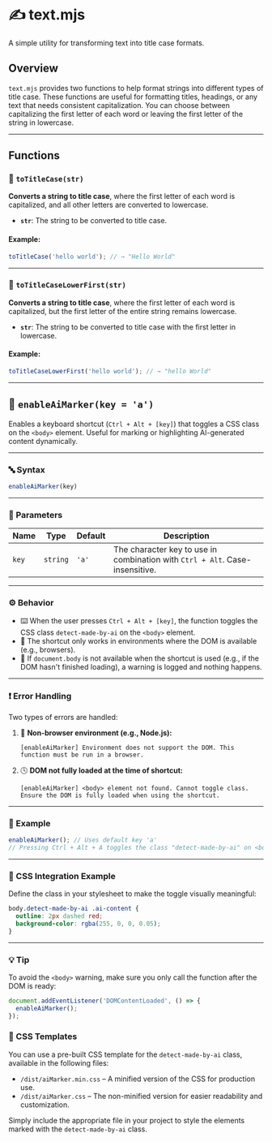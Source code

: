 
# ✍️ text.mjs

A simple utility for transforming text into title case formats.

## Overview

`text.mjs` provides two functions to help format strings into different types of title case. These functions are useful for formatting titles, headings, or any text that needs consistent capitalization. You can choose between capitalizing the first letter of each word or leaving the first letter of the string in lowercase.

---

## Functions

### 📝 `toTitleCase(str)`

**Converts a string to title case**, where the first letter of each word is capitalized, and all other letters are converted to lowercase.

- **`str`**: The string to be converted to title case.

#### Example:

```js
toTitleCase('hello world'); // → "Hello World"
```

---

### 📝 `toTitleCaseLowerFirst(str)`

**Converts a string to title case**, where the first letter of each word is capitalized, but the first letter of the entire string remains lowercase.

- **`str`**: The string to be converted to title case with the first letter in lowercase.

#### Example:

```js
toTitleCaseLowerFirst('hello world'); // → "hello World"
```

---

## 🎯 `enableAiMarker(key = 'a')`

Enables a keyboard shortcut (`Ctrl + Alt + [key]`) that toggles a CSS class on the `<body>` element. Useful for marking or highlighting AI-generated content dynamically.

---

### 🔤 Syntax

```js
enableAiMarker(key)
```

---

### 🧾 Parameters

| Name  | Type     | Default | Description                                                                  |
| ----- | -------- | ------- | ---------------------------------------------------------------------------- |
| `key` | `string` | `'a'`   | The character key to use in combination with `Ctrl + Alt`. Case-insensitive. |

---

### ⚙️ Behavior

* ⌨️ When the user presses `Ctrl + Alt + [key]`, the function toggles the CSS class `detect-made-by-ai` on the `<body>` element.
* 🧠 The shortcut only works in environments where the DOM is available (e.g., browsers).
* 🚫 If `document.body` is not available when the shortcut is used (e.g., if the DOM hasn't finished loading), a warning is logged and nothing happens.

---

### ❗ Error Handling

Two types of errors are handled:

1. 🧱 **Non-browser environment (e.g., Node.js):**

   ```
   [enableAiMarker] Environment does not support the DOM. This function must be run in a browser.
   ```

2. 🕓 **DOM not fully loaded at the time of shortcut:**

   ```
   [enableAiMarker] <body> element not found. Cannot toggle class. Ensure the DOM is fully loaded when using the shortcut.
   ```

---

### 🧪 Example

```js
enableAiMarker(); // Uses default key 'a'
// Pressing Ctrl + Alt + A toggles the class "detect-made-by-ai" on <body>
```

---

### 🎨 CSS Integration Example

Define the class in your stylesheet to make the toggle visually meaningful:

```css
body.detect-made-by-ai .ai-content {
  outline: 2px dashed red;
  background-color: rgba(255, 0, 0, 0.05);
}
```

---

### 💡 Tip

To avoid the `<body>` warning, make sure you only call the function after the DOM is ready:

```js
document.addEventListener('DOMContentLoaded', () => {
  enableAiMarker();
});
```

### 📂 CSS Templates

You can use a pre-built CSS template for the `detect-made-by-ai` class, available in the following files:

* `/dist/aiMarker.min.css` – A minified version of the CSS for production use.
* `/dist/aiMarker.css` – The non-minified version for easier readability and customization.

Simply include the appropriate file in your project to style the elements marked with the `detect-made-by-ai` class.
